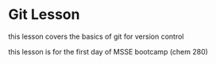 # Git Lesson

this lesson covers the basics of git for version control

this lesson is for the first day of MSSE bootcamp (chem 280)
